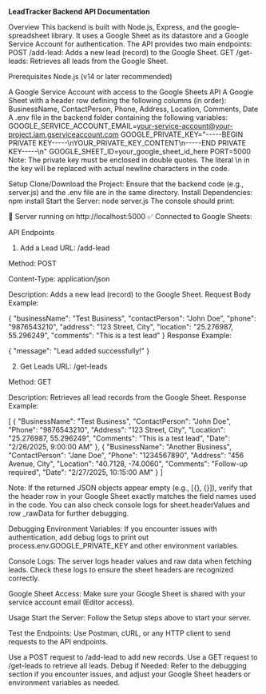 **LeadTracker Backend API Documentation**

Overview
This backend is built with Node.js, Express, and the google-spreadsheet library. It uses a Google Sheet as its datastore and a Google Service Account for authentication. The API provides two main endpoints:
POST /add-lead: Adds a new lead (record) to the Google Sheet.
GET /get-leads: Retrieves all leads from the Google Sheet.

Prerequisites
Node.js (v14 or later recommended)


A Google Service Account with access to the Google Sheets API
A Google Sheet with a header row defining the following columns (in order):
 BusinessName, ContactPerson, Phone, Address, Location, Comments, Date
A .env file in the backend folder containing the following variables:
GOOGLE_SERVICE_ACCOUNT_EMAIL=your-service-account@your-project.iam.gserviceaccount.com
GOOGLE_PRIVATE_KEY="-----BEGIN PRIVATE KEY-----\nYOUR_PRIVATE_KEY_CONTENT\n-----END PRIVATE KEY-----\n"
GOOGLE_SHEET_ID=your_google_sheet_id_here
PORT=5000
Note:
The private key must be enclosed in double quotes.
The literal \n in the key will be replaced with actual newline characters in the code.




Setup
Clone/Download the Project:
 Ensure that the backend code (e.g., server.js) and the .env file are in the same directory.
Install Dependencies:
 npm install
Start the Server:
 node server.js
 The console should print:

 🚀 Server running on http://localhost:5000
✅ Connected to Google Sheets: <Your Sheet Title>

















API Endpoints
1. Add a Lead
URL: /add-lead


Method: POST


Content-Type: application/json


Description: Adds a new lead (record) to the Google Sheet.
Request Body Example:

 {
  "businessName": "Test Business",
  "contactPerson": "John Doe",
  "phone": "9876543210",
  "address": "123 Street, City",
  "location": "25.276987, 55.296249",
  "comments": "This is a test lead"
}
Response Example:

 {
  "message": "Lead added successfully!"
}


2. Get Leads
URL: /get-leads


Method: GET


Description: Retrieves all lead records from the Google Sheet.
Response Example:

 [
  {
    "BusinessName": "Test Business",
    "ContactPerson": "John Doe",
    "Phone": "9876543210",
    "Address": "123 Street, City",
    "Location": "25.276987, 55.296249",
    "Comments": "This is a test lead",
    "Date": "2/26/2025, 9:00:00 AM"
  },
  {
    "BusinessName": "Another Business",
    "ContactPerson": "Jane Doe",
    "Phone": "1234567890",
    "Address": "456 Avenue, City",
    "Location": "40.7128, -74.0060",
    "Comments": "Follow-up required",
    "Date": "2/27/2025, 10:15:00 AM"
  }
]

Note:
 If the returned JSON objects appear empty (e.g., [{}, {}]), verify that the header row in your Google Sheet exactly matches the field names used in the code. You can also check console logs for sheet.headerValues and row _rawData for further debugging.

Debugging
Environment Variables:
 If you encounter issues with authentication, add debug logs to print out process.env.GOOGLE_PRIVATE_KEY and other environment variables.


Console Logs:
 The server logs header values and raw data when fetching leads. Check these logs to ensure the sheet headers are recognized correctly.


Google Sheet Access:
 Make sure your Google Sheet is shared with your service account email (Editor access).



Usage
Start the Server:
 Follow the Setup steps above to start your server.


Test the Endpoints:
 Use Postman, cURL, or any HTTP client to send requests to the API endpoints.


Use a POST request to /add-lead to add new records.
Use a GET request to /get-leads to retrieve all leads.
Debug if Needed:
 Refer to the debugging section if you encounter issues, and adjust your Google Sheet headers or environment variables as needed.
